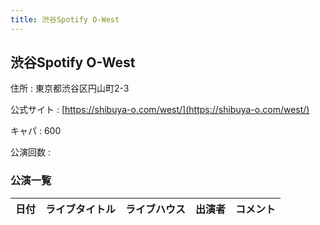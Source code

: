```yaml
---
title: 渋谷Spotify O-West
---
```

## 渋谷Spotify O-West


住所
:    東京都渋谷区円山町2-3

公式サイト
:    [https://shibuya-o.com/west/](https://shibuya-o.com/west/)

キャパ
:    600

公演回数
: 


### 公演一覧

|日付|ライブタイトル|ライブハウス|出演者|コメント|
|---|------------|----------|-----|------|
